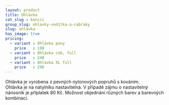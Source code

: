 ```yaml
---
layout: product
title: Ohlávka
cat_slug : konici
group_slug: ohlavky-voditka-a-cabraky
slug: ohlavka
has_image: true
pricing:
  - variant : Ohlávka pony
    price   : 190
  - variant : Ohlávka cob, full
    price   : 240
  - variant : Ohlávka XL full
    price   : 290
---
```


Ohlávka je vyrobena z pevných nylonových popruhů s kováním.  
Ohlávka je na nátylníku nastavitelná.
V případě zájmu o nastavitelný nánosník je příplatek 80&nbsp;Kč.
Možnost objednání různých barev a barevných kombinací.

